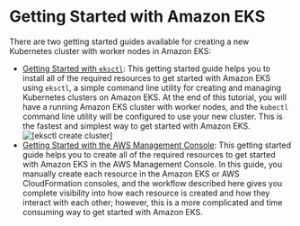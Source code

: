 # Getting Started with Amazon EKS<a name="getting-started"></a>

There are two getting started guides available for creating a new Kubernetes cluster with worker nodes in Amazon EKS:
+ [Getting Started with `eksctl`](getting-started-eksctl.md): This getting started guide helps you to install all of the required resources to get started with Amazon EKS using `eksctl`, a simple command line utility for creating and managing Kubernetes clusters on Amazon EKS\. At the end of this tutorial, you will have a running Amazon EKS cluster with worker nodes, and the `kubectl` command line utility will be configured to use your new cluster\. This is the fastest and simplest way to get started with Amazon EKS\.  
![\[eksctl create cluster\]](http://docs.aws.amazon.com/eks/latest/userguide/images/eksctl-create-cluster.gif)
+ [Getting Started with the AWS Management Console](getting-started-console.md): This getting started guide helps you to create all of the required resources to get started with Amazon EKS in the AWS Management Console\. In this guide, you manually create each resource in the Amazon EKS or AWS CloudFormation consoles, and the workflow described here gives you complete visibility into how each resource is created and how they interact with each other; however, this is a more complicated and time consuming way to get started with Amazon EKS\.
